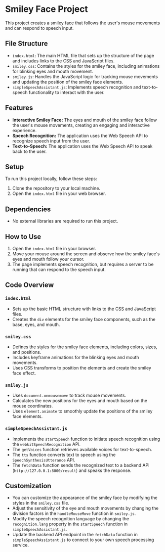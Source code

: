 # Smiley Face Project

This project creates a smiley face that follows the user's mouse movements and can respond to speech input.

## File Structure

*   `index.html`: The main HTML file that sets up the structure of the page and includes links to the CSS and JavaScript files.
*   `smiley.css`: Contains the styles for the smiley face, including animations for blinking eyes and mouth movement.
*   `smiley.js`: Handles the JavaScript logic for tracking mouse movements and updating the position of the smiley face elements.
*   `simpleSpeechAssistant.js`: Implements speech recognition and text-to-speech functionality to interact with the user.

## Features

*   **Interactive Smiley Face:** The eyes and mouth of the smiley face follow the user's mouse movements, creating an engaging and interactive experience.
*   **Speech Recognition:** The application uses the Web Speech API to recognize speech input from the user.
*   **Text-to-Speech:** The application uses the Web Speech API to speak back to the user.

## Setup

To run this project locally, follow these steps:

1.  Clone the repository to your local machine.
2.  Open the `index.html` file in your web browser.

## Dependencies

*   No external libraries are required to run this project.

## How to Use

1.  Open the `index.html` file in your browser.
2.  Move your mouse around the screen and observe how the smiley face's eyes and mouth follow your cursor.
3.  The page implements speech recognition, but requires a server to be running that can respond to the speech input.

## Code Overview

### `index.html`

*   Sets up the basic HTML structure with links to the CSS and JavaScript files.
*   Creates the `div` elements for the smiley face components, such as the base, eyes, and mouth.

### `smiley.css`

*   Defines the styles for the smiley face elements, including colors, sizes, and positions.
*   Includes keyframe animations for the blinking eyes and mouth movements.
*   Uses CSS transforms to position the elements and create the smiley face effect.

### `smiley.js`

*   Uses `document.onmousemove` to track mouse movements.
*   Calculates the new positions for the eyes and mouth based on the mouse coordinates.
*   Uses `element.animate` to smoothly update the positions of the smiley face elements.

### `simpleSpeechAssistant.js`

*   Implements the `startSpeech` function to initiate speech recognition using the `webkitSpeechRecognition` API.
*   The `getVoices` function retrieves available voices for text-to-speech.
*   The `tts` function converts text to speech using the `SpeechSynthesisUtterance` API.
*   The `fetchData` function sends the recognized text to a backend API (`http://127.0.0.1:8000/result`) and speaks the response.

## Customization

*   You can customize the appearance of the smiley face by modifying the styles in the `smiley.css` file.
*   Adjust the sensitivity of the eye and mouth movements by changing the division factors in the `handleMouseMove` function in `smiley.js`.
*   Modify the speech recognition language by changing the `recognition.lang` property in the `startSpeech` function in `simpleSpeechAssistant.js`.
*   Update the backend API endpoint in the `fetchData` function in `simpleSpeechAssistant.js` to connect to your own speech processing service.